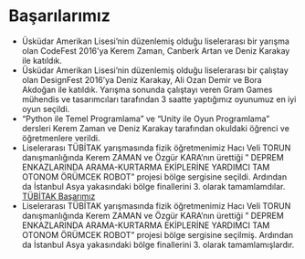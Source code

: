 # Başarılarımız

- Üsküdar Amerikan Lisesi’nin düzenlemiş olduğu liselerarası bir yarışma olan CodeFest 2016’ya Kerem Zaman, Canberk Artan ve Deniz Karakay ile katıldık.
- Üsküdar Amerikan Lisesi’nin düzenlemiş olduğu liselerarası bir çalıştay olan DesignFest 2016’ya Deniz Karakay, Ali Ozan Demir ve Bora Akdoğan ile katıldık. Yarışma sonunda çalıştayı veren Gram Games mühendis ve tasarımcıları tarafından 3 saatte yaptığımız oyunumuz en iyi oyun seçildi. 
- “Python ile Temel Programlama” ve “Unity ile Oyun Programlama” dersleri Kerem Zaman ve Deniz Karakay tarafından okuldaki öğrenci ve öğretmenlere verildi.
- Liselerarası TÜBİTAK yarışmasında fizik öğretmenimiz Hacı Veli TORUN danışmanlığında Kerem ZAMAN ve Özgür KARA’nın ürettiği ” DEPREM ENKAZLARINDA ARAMA-KURTARMA EKİPLERİNE YARDIMCI TAM OTONOM ÖRÜMCEK ROBOT” projesi bölge sergisine seçildi. Ardından da İstanbul Asya yakasındaki bölge finallerini 3. olarak tamamlamdılar.
[TÜBİTAK Başarımız](https://codekal.wordpress.com/2017/10/14/tubitak-bolge-3-su-olduk/)
- Liselerarası TÜBİTAK yarışmasında fizik öğretmenimiz Hacı Veli TORUN danışmanlığında Kerem ZAMAN ve Özgür KARA’nın ürettiği ” DEPREM ENKAZLARINDA ARAMA-KURTARMA EKİPLERİNE YARDIMCI TAM OTONOM ÖRÜMCEK ROBOT” projesi bölge sergisine seçilmiş. Ardından da İstanbul Asya yakasındaki bölge finallerini 3. olarak tamamlamışlardır.
